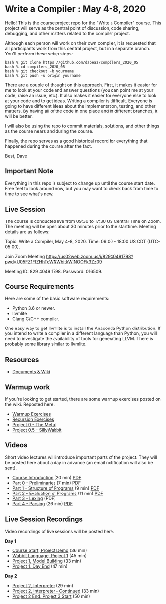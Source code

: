 # Write a Compiler : May 4-8, 2020

Hello! This is the course project repo for the "Write a Compiler"
course.  This project will serve as the central point of discussion, code
sharing, debugging, and other matters related to the compiler project.

Although each person will work on their own compiler, it is requested
that all participants work from this central project, but in a separate
branch.   You'll perform these setup steps:

    bash % git clone https://github.com/dabeaz/compilers_2020_05
    bash % cd compilers_2020_05
    bash % git checkout -b yourname
    bash % git push -u origin yourname

There are a couple of thought on this approach. First, it makes it
easier for me to look at your code and answer questions (you can 
point me at your code, raise an issue, etc.).   It also makes it easier
for everyone else to look at your code and to get ideas.  Writing a
compiler is difficult. Everyone is going to have different ideas about
the implementation, testing, and other matters.  By having all of the
code in one place and in different branches, it will be better.

I will also be using the repo to commit materials, solutions, and 
other things as the course nears and during the course.

Finally, the repo serves as a good historical record for everything
that happened during the course after the fact.

Best,
Dave

## Important Note

Everything in this repo is subject to change up until the course start date.
Free feel to look around now, but you may want to check back from time to
time to see what's new.

## Live Session 

The course is conducted live from 09:30 to 17:30 US Central Time on Zoom.
The meeting will be open about 30 minutes prior to the starttime. Meeting
details are as follows:

Topic: Write a Compiler, May 4-8, 2020.
Time: 09:00 - 18:00 US CDT (UTC-05:00). 

Join Zoom Meeting
https://us02web.zoom.us/j/82940491798?pwd=U05FZ1FIZHhTeWNWbitkWlNOOFk3Zz09

Meeting ID: 829 4049 1798.
Password: 016509.

## Course Requirements

Here are some of the basic software requirements:

* Python 3.6 or newer.
* llvmlite
* Clang C/C++ compiler.

One easy way to get llvmlite is to install the Anaconda Python
distribution.  If you intend to write a compiler in a different
language than Python, you will need to investigate the availability of
tools for generating LLVM. There is probably some library similar to
llvmlite.

## Resources

* [Documents & Wiki](https://github.com/dabeaz/compilers_2020_05/wiki)

## Warmup work

If you're looking to get started, there are some warmup exercises posted
on the wiki.   Reposted here.

* [Warmup Exercises](https://github.com/dabeaz/compilers_2020_05/wiki/Warmup-Exercises)
* [Recursion Exercises](https://github.com/dabeaz/compilers_2020_05/wiki/Recursion-Exercises)
* [Project 0 - The Metal](https://github.com/dabeaz/compilers_2020_05/wiki/Project-0---The-Metal)
* [Project 0.5 - SillyWabbit](https://github.com/dabeaz/compilers_2020_05/wiki/Project-0.5---SillyWabbit)

## Videos

Short video lectures will introduce important parts of the project.  They will be posted here
about a day in advance (an email notification will also be sent).

* [Course Introduction](https://vimeo.com/414481789/f5cc08e05b) (20 min) [PDF](https://github.com/dabeaz/compilers_2020_05/raw/master/present/00Compiler.pdf) 
* [Part 0 - Preliminaries](https://vimeo.com/414482511/54dff477c1) (7 min) [PDF](https://github.com/dabeaz/compilers_2020_05/raw/master/present/00Preliminaries.pdf)
* [Part 1 - Structure of Programs](https://vimeo.com/414482772/bcf107cae6) (9 min) [PDF](https://github.com/dabeaz/compilers_2020_05/raw/master/present/01Structure.pdf)
* [Part 2 - Evaluation of Programs](https://vimeo.com/414763523/fb21573130) (11 min) [PDF](https://github.com/dabeaz/compilers_2020_05/raw/master/present/02Evaluation.pdf)
* [Part 3 - Lexing](https://github.com/dabeaz/compilers_2020_05/raw/master/present/03Lexing.pdf) (PDF)
* [Part 4 - Parsing](https://vimeo.com/414973515/c64a69c8bb) (26 min) [PDF](https://github.com/dabeaz/compilers_2020_05/raw/master/present/04Parsing.pdf)
 
## Live Session Recordings

Video recordings of live sessions will be posted here.

**Day 1**

* [Course Start, Project Demo](https://vimeo.com/414833210/68fdd7ea4a) (36 min)
* [Wabbit Language, Project 1](https://vimeo.com/414844050/552c0dd4e8) (45 min)
* [Project 1, Model Building](https://vimeo.com/414916917/186ecaa29e) (33 min)
* [Project 1, Day End](https://vimeo.com/414947839/c0184b46bd) (47 min)

**Day 2**

* [Project 2, Interpreter](https://vimeo.com/415255889/afc6ba5e32) (29 min)
* [Project 2, Interpreter - Continued](https://vimeo.com/415257318/24d5d31cd4) (33 min)
* [Project 2 End, Project 3 Start](https://vimeo.com/415258940/df543c3b50) (50 min)




